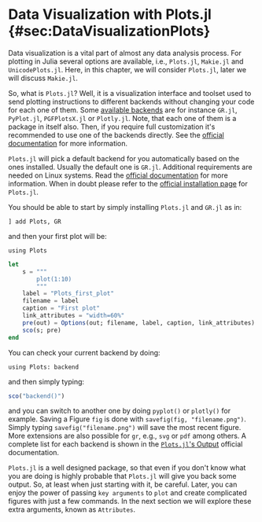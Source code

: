 # Data Visualization with Plots.jl {#sec:DataVisualizationPlots}

Data visualization is a vital part of almost any data analysis process.
For plotting in Julia several options are available, i.e., `Plots.jl`, `Makie.jl` and `UnicodePlots.jl`.
Here, in this chapter, we will consider `Plots.jl`, later we will discuss `Makie.jl`.

So, what is `Plots.jl`?
Well, it is a visualization interface and toolset used to send plotting instructions to different backends without changing your code for each one of them.
Some [available backends](http://docs.juliaplots.org/latest/backends/) are for instance `GR.jl`, `PyPlot.jl`, `PGFPlotsX.jl` or `Plotly.jl`.
Note, that each one of them is a package in itself also.
Then, if you require full customization it's recommended to use one of the backends directly.
See the [official documentation](http://docs.juliaplots.org/latest/) for more information.

`Plots.jl` will pick a default backend for you automatically based on the ones installed.
Usually the default one is `GR.jl`.
Additional requirements are needed on Linux systems.
Read the [official documentation](https://gr-framework.org/julia.html#installation) for more information.
When in doubt please refer to the [official installation page](http://docs.juliaplots.org/latest/install/) for `Plots.jl`.

You should be able to start by simply installing `Plots.jl` and `GR.jl` as in:

```
] add Plots, GR
```

and then your first plot will be:

```
using Plots
```

```jl
let
    s = """
        plot(1:10)
        """
    label = "Plots_first_plot"
    filename = label
    caption = "First plot"
    link_attributes = "width=60%"
    pre(out) = Options(out; filename, label, caption, link_attributes)
    sco(s; pre)
end
```

You can check your current backend by doing:
```
using Plots: backend
```

and then simply typing:

```jl
sco("backend()")
```

and you can switch to another one by doing `pyplot()` or `plotly()` for example.
Saving a Figure `fig` is done with `savefig(fig, "filename.png")`.
Simply typing `savefig("filename.png")` will save the most recent figure.
More extensions are also possible for `gr`, e.g., `svg` or `pdf` among others. A complete list for each backend is shown in the [`Plots.jl`'s Output](http://docs.juliaplots.org/latest/output/#Supported-output-file-formats) official documentation.

`Plots.jl` is a well designed package, so that even if you don't know what you are doing is highly probable that `Plots.jl` will give you back some output.
So, at least when just starting with it, be careful.
Later, you can enjoy the power of passing `key arguments` to `plot` and create complicated figures with just a few commands.
In the next section we will explore these extra arguments, known as `Attributes`.
